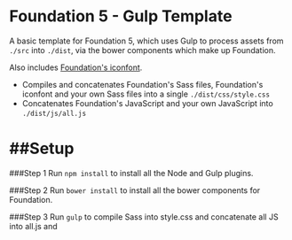 Foundation 5 - Gulp Template
============================

A basic template for Foundation 5, which uses Gulp to process assets from  ```./src``` into ```./dist```, via the bower components which make up Foundation.

Also includes [Foundation's iconfont](https://github.com/zurb/foundation-icon-fonts).

* Compiles and concatenates Foundation's Sass files, Foundation's iconfont and your own Sass files into a single ```./dist/css/style.css``` 
* Concatenates Foundation's JavaScript and your own JavaScript into ```./dist/js/all.js```

##Setup
=======

###Step 1
Run ```npm install``` to install all the Node and Gulp plugins.

###Step 2
Run ```bower install``` to install all the bower components for Foundation.

###Step 3
Run ```gulp``` to compile Sass into style.css and concatenate all JS into all.js and 